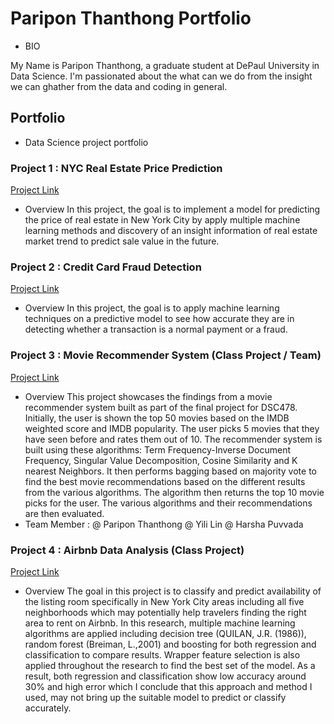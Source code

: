 # Paripon Thanthong Portfolio
  - BIO
  
  My Name is Paripon Thanthong, a graduate student at DePaul University in Data Science. I'm passionated about the what can we do from the insight we can ghather from the data and coding in general.
    
## Portfolio
  - Data Science project portfolio

### Project 1 : NYC Real Estate Price Prediction
  [Project Link](https://github.com/paripon123/NYC-Real-Estate-price-prediction)
  - Overview
    In this project, the goal is to implement a model for predicting the price of real estate in New York City by apply multiple machine learning methods and discovery of an insight information of real estate market trend to predict sale value in the future.

### Project 2 : Credit Card Fraud Detection
  [Project Link](https://github.com/paripon123/Frauds-Detection-Project)
  - Overview
    In this project, the goal is to apply machine learning techniques on a predictive model to see how accurate they are in detecting whether a transaction is a normal payment or a fraud.
    
### Project 3 : Movie Recommender System (Class Project / Team)
  [Project Link](https://github.com/paripon123/DSC-478/blob/master/FinalProject_MLmodels%20(1).ipynb)
  - Overview
    This project showcases the findings from a movie recommender system built as part of the final project for DSC478. Initially, the user is shown the top 50 movies based on the IMDB weighted score and IMDB popularity. The user picks 5 movies that they have seen before and rates them out of 10. The recommender system is built using these algorithms: Term Frequency-Inverse Document Frequency, Singular Value Decomposition, Cosine Similarity and K nearest Neighbors. It then performs bagging based on majority vote to find the best movie recommendations based on the different results from the various algorithms. The algorithm then returns the top 10 movie picks for the user. The various algorithms and their recommendations are then evaluated.
  - Team Member : @ Paripon Thanthong @ Yili Lin @ Harsha Puvvada  
  
### Project 4 : Airbnb Data Analysis (Class Project)
   [Project Link](https://github.com/paripon123/DSC-540/blob/master/Final%20Project%20540.ipynb)
  - Overview
    The goal in this project is to classify and predict availability of the listing room specifically in New York City areas including all five neighborhoods which may potentially help travelers finding the right area to rent on Airbnb. In this research, multiple machine learning algorithms are applied including decision tree (QUILAN, J.R. (1986)), random forest (Breiman, L.,2001) and boosting for both regression and classification to compare results. Wrapper feature selection is also applied throughout the research to find the best set of the model. As a result, both regression and classification show low accuracy around 30% and high error which I conclude that this approach and method I used, may not bring up the suitable model to predict or classify accurately.
